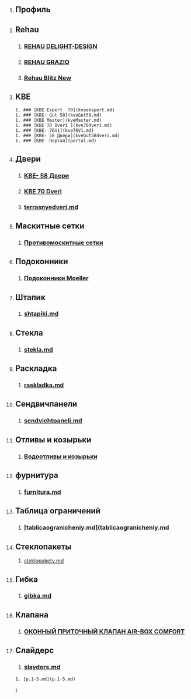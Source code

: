   1. ## Профиль
  1. ## Rehau
        1. ### [REHAU DELIGHT-DESIGN](Delight-Design.md)
        1. ### [REHAU GRAZIO](GRAZIO.md)
        1. ### [Rehau Blitz New](BlitzNew.md)
 1. ##  KBE
        1. ### [KBE Expert  70](kveekspert.md)
        1. ### [KBE- Gut 58](kveGut58.md)
        1. ### [KBE Master](kveMaster.md)
        1. ### [KBE 70 Dveri ](kve70dveri.md)
        1. ### [KBE- 76V1](kve76V1.md)
        1. ### [KBE- 58 Двери](kveGut58dveri.md)
        1. ### [KBE- Портал](portal.md)     
  1. ## Двери
        1. ### [KBE- 58 Двери](kveGut58dveri.md)
        1. ### [KBE 70 Dveri ](kve70dveri.md)
        1. ### [terrasnyedveri.md](terrasnyedveri.md)

  1. ## Маскитные сетки  
        1. ### [Противомоскитные сетки](moskitnyesetki.md)   
  1. ## Подоконники
        1. ### [Подоконники Moeller](podokonniki.md)
  1. ## Штапик
        1. ### [shtapiki.md](shtapiki.md)
  1. ## Стекла
        1. ### [stekla.md](stekla.md)
  1. ## Раскладка
        1. ### [raskladka.md](raskladka.md)
  1. ## Сендвичпанели
        1. ### [sendvichtpaneli.md](sendvichtpaneli.md)           
  1. ## Отливы и козырьки
        1. ### [Водоотливы и козырьки](otlivykozyrjki.md)
  1. ## фурнитура
        1. ### [furnitura.md](furnitura.md)
  1. ## Таблица ограничений
        1. ### [tablicaogranicheniy.md](tablicaogranicheniy.md          
  1. ## Стеклопакеты
        1. [steklopakety.md](steklopakety.md)

  1. ## Гибка
        1. ### [gibka.md](gibka.md)      
  1. ## Клапана
        1. ### [ОКОННЫЙ ПРИТОЧНЫЙ КЛАПАН AIR-BOX COMFORT](klapany.md)  
  1. ## Слайдерс
        1. ### [slaydors.md](slaydors.md)












         1. [p.1-5.md](p.1-5.md)

        )       

